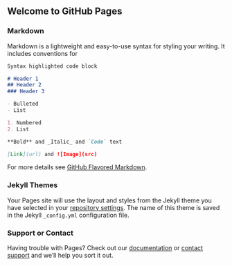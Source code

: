 ## Welcome to GitHub Pages


### Markdown

Markdown is a lightweight and easy-to-use syntax for styling your writing. It includes conventions for

```markdown
Syntax highlighted code block

# Header 1
## Header 2
### Header 3

- Bulleted
- List

1. Numbered
2. List

**Bold** and _Italic_ and `Code` text

[Link](url) and ![Image](src)
```

For more details see [GitHub Flavored Markdown](https://guides.github.com/features/mastering-markdown/).

### Jekyll Themes

Your Pages site will use the layout and styles from the Jekyll theme you have selected in your [repository settings](https://github.com/ps943/github.puneet.com/settings). The name of this theme is saved in the Jekyll `_config.yml` configuration file.

### Support or Contact

Having trouble with Pages? Check out our [documentation](https://github.dxc.com) or [contact support](https://github.dxc.com) and we’ll help you sort it out.





